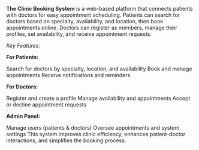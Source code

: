 **The Clinic Booking System** is a web-based platform that connects patients with doctors for easy appointment scheduling. Patients can search for doctors based on specialty, availability, and location, then book appointments online. Doctors can register as members, manage their profiles, set availability, and receive appointment requests.

_Key Features:_

  **For Patients:**
  
  Search for doctors by specialty, location, and availability
  Book and manage appointments
  Receive notifications and reminders
  
  **For Doctors:**
  
  Register and create a profile
  Manage availability and appointments
  Accept or decline appointment requests
  
  **Admin Panel:**
  
  Manage users (patients & doctors)
  Oversee appointments and system settings
  This system improves clinic efficiency, enhances patient-doctor interactions, and simplifies the booking process.
